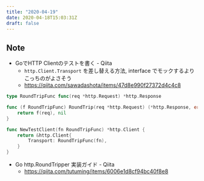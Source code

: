 ```yaml
---
title: "2020-04-19"
date: 2020-04-18T15:03:31Z
draft: false
---
```


## Note

* GoでHTTP Clientのテストを書く - Qiita
  * `http.Client.Transport` を差し替える方法, interface でモックするよりこっちのがよさそう
  * https://qiita.com/sawadashota/items/47d8e990f27372d4c4c8

```go
type RoundTripFunc func(req *http.Request) *http.Response

func (f RoundTripFunc) RoundTrip(req *http.Request) (*http.Response, error) {
    return f(req), nil
}

func NewTestClient(fn RoundTripFunc) *http.Client {
    return &http.Client{
        Transport: RoundTripFunc(fn),
    }
}
```

* Go http.RoundTripper 実装ガイド - Qiita
  * https://qiita.com/tutuming/items/6006e1d8cf94bc40f8e8
